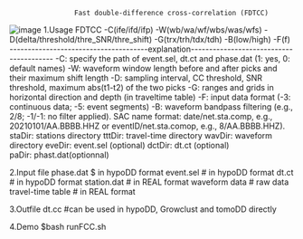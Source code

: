 					Fast double-difference cross-correlation (FDTCC)
![image](https://github.com/MinLiu19/FDTCC/blob/main/Workflow.jpg)
1.Usage
	FDTCC -C(ife/ifd/ifp) -W(wb/wa/wf/wbs/was/wfs) -D(delta/threshold/thre_SNR/thre_shift)
	-G(trx/trh/tdx/tdh) -B(low/high) -F(f)
   	--------------------------------------explanation----------------------------------------
	-C: specify the path of event.sel, dt.ct and phase.dat (1: yes, 0: default names)
	-W: waveform window length before and after picks and their maximum shift length
	-D: sampling interval, CC threshold, SNR threshold, maximum abs(t1-t2) of the two picks
	-G: ranges and grids in horizontal direction and depth (in traveltime table)
	-F: input data format (-3: continuous data; -5: event segments)
	-B: waveform bandpass filtering (e.g., 2/8; -1/-1: no filter applied).
         SAC name format: date/net.sta.comp, e.g., 20210101/AA.BBBB.HHZ
                           or eventID/net.sta.comop, e.g., 8/AA.BBBB.HHZ).
	staDir: stations directory
       	tttDir: travel-time directory
       	wavDir: waveform directory
       	eveDir: event.sel (optional)
       	dctDir: dt.ct (optional)       
	paDir:	phast.dat(optionnal)

2.Input file
	phase.dat		$ in hypoDD format
	event.sel 		# in hypoDD format
	dt.ct     		# in hypoDD format
	station.dat		# in REAL format
	waveform data		# raw data
	travel-time table	# in REAL format

3.Outfile
	dt.cc			#can be used in hypoDD, Growclust and tomoDD directly

4.Demo
	$bash runFCC.sh
